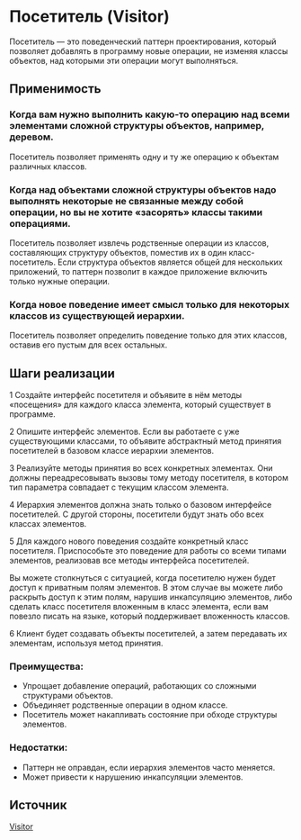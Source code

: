 # Посетитель (Visitor)

Посетитель — это поведенческий паттерн проектирования, который позволяет добавлять в программу новые операции, не изменяя классы объектов, над которыми эти операции могут выполняться.
## Применимость

### Когда вам нужно выполнить какую-то операцию над всеми элементами сложной структуры объектов, например, деревом.

Посетитель позволяет применять одну и ту же операцию к объектам различных классов.

###  Когда над объектами сложной структуры объектов надо выполнять некоторые не связанные между собой операции, но вы не хотите «засорять» классы такими операциями.

Посетитель позволяет извлечь родственные операции из классов, составляющих структуру объектов, поместив их в один класс-посетитель. Если структура объектов является общей для нескольких приложений, то паттерн позволит в каждое приложение включить только нужные операции.

###  Когда новое поведение имеет смысл только для некоторых классов из существующей иерархии.

Посетитель позволяет определить поведение только для этих классов, оставив его пустым для всех остальных.

## Шаги реализации

1 Создайте интерфейс посетителя и объявите в нём методы «посещения» для каждого класса элемента, который существует в программе.

2 Опишите интерфейс элементов. Если вы работаете с уже существующими классами, то объявите абстрактный метод принятия посетителей в базовом классе иерархии элементов.

3 Реализуйте методы принятия во всех конкретных элементах. Они должны переадресовывать вызовы тому методу посетителя, в котором тип параметра совпадает с текущим классом элемента.

4 Иерархия элементов должна знать только о базовом интерфейсе посетителей. С другой стороны, посетители будут знать обо всех классах элементов.

5 Для каждого нового поведения создайте конкретный класс посетителя. Приспособьте это поведение для работы со всеми типами элементов, реализовав все методы интерфейса посетителей.

Вы можете столкнуться с ситуацией, когда посетителю нужен будет доступ к приватным полям элементов. В этом случае вы можете либо раскрыть доступ к этим полям, нарушив инкапсуляцию элементов, либо сделать класс посетителя вложенным в класс элемента, если вам повезло писать на языке, который поддерживает вложенность классов.

6 Клиент будет создавать объекты посетителей, а затем передавать их элементам, используя метод принятия.

### Преимущества:

- Упрощает добавление операций, работающих со сложными структурами объектов.
- Объединяет родственные операции в одном классе.
- Посетитель может накапливать состояние при обходе структуры элементов.

### Недостатки:

-  Паттерн не оправдан, если иерархия элементов часто меняется.
- Может привести к нарушению инкапсуляции элементов.

## Источник
[Visitor](https://refactoring.guru/ru/design-patterns/visitor)